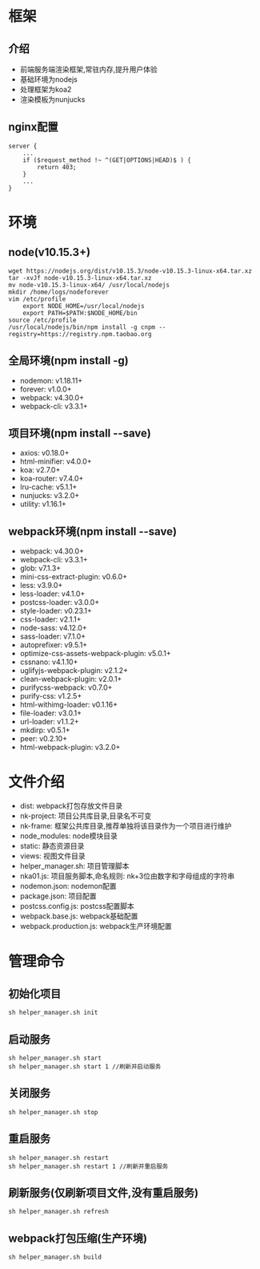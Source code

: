 # 框架
## 介绍
- 前端服务端渲染框架,常驻内存,提升用户体验
- 基础环境为nodejs
- 处理框架为koa2
- 渲染模板为nunjucks
## nginx配置
    server {
        ...
        if ($request_method !~ ^(GET|OPTIONS|HEAD)$ ) {
            return 403;
        }
        ...
    }

# 环境
## node(v10.15.3+)
    wget https://nodejs.org/dist/v10.15.3/node-v10.15.3-linux-x64.tar.xz
    tar -xvJf node-v10.15.3-linux-x64.tar.xz
    mv node-v10.15.3-linux-x64/ /usr/local/nodejs
    mkdir /home/logs/nodeforever
    vim /etc/profile
        export NODE_HOME=/usr/local/nodejs
        export PATH=$PATH:$NODE_HOME/bin
    source /etc/profile
    /usr/local/nodejs/bin/npm install -g cnpm --registry=https://registry.npm.taobao.org
## 全局环境(npm install -g)
- nodemon: v1.18.11+
- forever: v1.0.0+
- webpack: v4.30.0+
- webpack-cli: v3.3.1+
## 项目环境(npm install --save)
- axios: v0.18.0+
- html-minifier: v4.0.0+
- koa: v2.7.0+
- koa-router: v7.4.0+
- lru-cache: v5.1.1+
- nunjucks: v3.2.0+
- utility: v1.16.1+
## webpack环境(npm install --save)
- webpack: v4.30.0+
- webpack-cli: v3.3.1+
- glob: v7.1.3+
- mini-css-extract-plugin: v0.6.0+
- less: v3.9.0+
- less-loader: v4.1.0+
- postcss-loader: v3.0.0+
- style-loader: v0.23.1+
- css-loader: v2.1.1+
- node-sass: v4.12.0+
- sass-loader: v7.1.0+
- autoprefixer: v9.5.1+
- optimize-css-assets-webpack-plugin: v5.0.1+
- cssnano: v4.1.10+
- uglifyjs-webpack-plugin: v2.1.2+
- clean-webpack-plugin: v2.0.1+
- purifycss-webpack: v0.7.0+
- purify-css: v1.2.5+
- html-withimg-loader: v0.1.16+
- file-loader: v3.0.1+
- url-loader: v1.1.2+
- mkdirp: v0.5.1+
- peer: v0.2.10+
- html-webpack-plugin: v3.2.0+

# 文件介绍
- dist: webpack打包存放文件目录
- nk-project: 项目公共库目录,目录名不可变
- nk-frame: 框架公共库目录,推荐单独将该目录作为一个项目进行维护
- node_modules: node模块目录
- static: 静态资源目录
- views: 视图文件目录
- helper_manager.sh: 项目管理脚本
- nka01.js: 项目服务脚本,命名规则: nk+3位由数字和字母组成的字符串
- nodemon.json: nodemon配置
- package.json: 项目配置
- postcss.config.js: postcss配置脚本
- webpack.base.js: webpack基础配置
- webpack.production.js: webpack生产环境配置

# 管理命令
## 初始化项目
    sh helper_manager.sh init
## 启动服务
    sh helper_manager.sh start
    sh helper_manager.sh start 1 //刷新并启动服务
## 关闭服务
    sh helper_manager.sh stop
## 重启服务
    sh helper_manager.sh restart
    sh helper_manager.sh restart 1 //刷新并重启服务
## 刷新服务(仅刷新项目文件,没有重启服务)
    sh helper_manager.sh refresh
## webpack打包压缩(生产环境)
    sh helper_manager.sh build